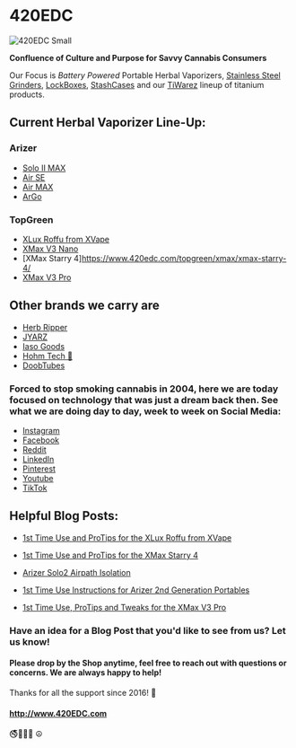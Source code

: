 # 420EDC

![420EDC Small](https://user-images.githubusercontent.com/106893063/172057141-c5c5eb7a-abfd-42fc-aa4c-d714c6a60ee5.png)

**Confluence of Culture and Purpose for Savvy Cannabis Consumers** 

Our Focus is _Battery Powered_ Portable Herbal Vaporizers, [Stainless Steel Grinders](https://www.420edc.com/grinders/), [LockBoxes](https://www.420edc.com/storage-solutions/lockbox/), [StashCases](https://www.420edc.com/storage-solutions/stashcase/) and our [TiWarez](https://www.420edc.com/tiwarez/) lineup of titanium products.  

## Current Herbal Vaporizer Line-Up:

### Arizer 

- [Solo II MAX](https://www.420edc.com/solo-ii-max/)
- [Air SE](https://www.420edc.com/arizer/air-se/)
- [Air MAX](https://www.420edc.com/arizer/air-max/)
- [ArGo](https://www.420edc.com/arizer/argo/)

### TopGreen

- [XLux Roffu from XVape](https://www.420edc.com/search.php?search_query=Roffu&section=product)
- [XMax V3 Nano](https://www.420edc.com/topgreen/xmax/xmax-v3-nano/)
- [XMax Starry 4]https://www.420edc.com/topgreen/xmax/xmax-starry-4/
- [XMax V3 Pro](https://www.420edc.com/xmax/)
  

## Other brands we carry are 
- [Herb Ripper](https://www.420edc.com/grinders/herb-ripper/)
- [JYARZ](https://www.420edc.com/storage-solutions/jyarz/)
- [Iaso Goods](https://www.420edc.com/iaso-goods/)
- [Hohm Tech 🔋](https://www.420edc.com/hohm-tech/)
- [DoobTubes](https://www.420edc.com/storage-solutions/doob-tubes/)
  

### Forced to stop smoking cannabis in 2004, here we are today focused on technology that was just a dream back then. See what we are doing day to day, week to week on Social Media:

- [Instagram](https://www.instagram.com/420EDC/)
- [Facebook](https://www.facebook.com/420edc/)
- [Reddit](https://www.reddit.com/r/420EDC/)
- [LinkedIn](http://www.linkedin.com/company/420edc)
- [Pinterest](https://www.pinterest.com/420edc/)
- [Youtube](https://www.youtube.com/channel/UCOvhSWkxw90zQ9PVh1ztVJw)
- [TikTok](https://www.tiktok.com/@420edc)

## Helpful Blog Posts:

- [1st Time Use and ProTips for the XLux Roffu from XVape](https://www.420edc.com/blog/1st-time-use-and-protips-for-the-xlux-roffu-from-xvape/)

- [1st Time Use and ProTips for the XMax Starry 4](https://www.420edc.com/blog/1st-time-use-and-protips-for-the-xmax-starry-4/)
  
- [Arizer Solo2 Airpath Isolation](https://www.420edc.com/blog/arizer-solo2-airpath-isolation/)

- [1st Time Use Instructions for Arizer 2nd Generation Portables](https://www.420edc.com/blog/1st-time-use-instructions-for-arizer-2nd-generation-portables/)

- [1st Time Use, ProTips and Tweaks for the XMax V3 Pro](https://www.420edc.com/blog/1st-time-use-protips-and-tweaks-for-the-xmax-v3-pro/)

### Have an idea for a Blog Post that you'd like to see from us?  Let us know!  
#### Please drop by the Shop anytime, feel free to reach out with questions or concerns.  We are always happy to help!  

Thanks for all the support since 2016!  🙏

#### http://www.420EDC.com

🚭🌲🌳🌴
☮️
